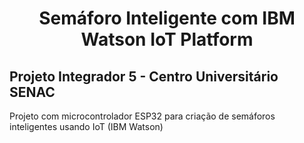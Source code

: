 <h1 align="center">Semáforo Inteligente com IBM Watson IoT Platform</h1>

<h2>Projeto Integrador 5 - Centro Universitário SENAC</h2>

Projeto com microcontrolador ESP32 para criação de semáforos inteligentes usando IoT (IBM Watson)
